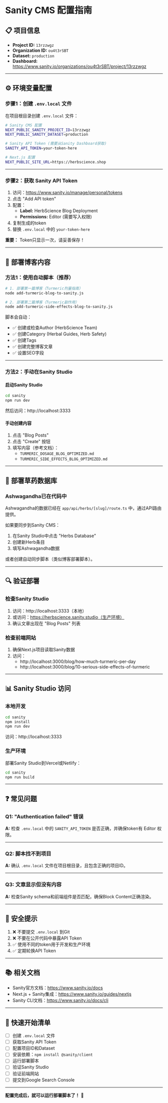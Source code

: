 # Sanity CMS 配置指南

## 📋 项目信息

- **Project ID:** `13rzzwgz`
- **Organization ID:** `ou4t3rSBT`
- **Dataset:** `production`
- **Dashboard:** https://www.sanity.io/organizations/ou4t3rSBT/project/13rzzwgz

---

## ⚙️ 环境变量配置

### 步骤1：创建 `.env.local` 文件

在项目根目录创建 `.env.local` 文件：

```bash
# Sanity CMS 配置
NEXT_PUBLIC_SANITY_PROJECT_ID=13rzzwgz
NEXT_PUBLIC_SANITY_DATASET=production

# Sanity API Token (需要从Sanity Dashboard获取)
SANITY_API_TOKEN=your-token-here

# Next.js 配置
NEXT_PUBLIC_SITE_URL=https://herbscience.shop
```

---

### 步骤2：获取 Sanity API Token

1. 访问：https://www.sanity.io/manage/personal/tokens
2. 点击 "Add API token"
3. 配置：
   - **Label:** HerbScience Blog Deployment
   - **Permissions:** Editor (需要写入权限)
4. 复制生成的token
5. 替换 `.env.local` 中的 `your-token-here`

**重要：** Token只显示一次，请妥善保存！

---

## 🚀 部署博客内容

### 方法1：使用自动脚本（推荐）

```bash
# 1. 部署第一篇博客（Turmeric剂量指南）
node add-turmeric-blog-to-sanity.js

# 2. 部署第二篇博客（Turmeric副作用）
node add-turmeric-side-effects-blog-to-sanity.js
```

脚本会自动：
- ✅ 创建或检查Author (HerbScience Team)
- ✅ 创建Category (Herbal Guides, Herb Safety)
- ✅ 创建Tags
- ✅ 创建完整博客文章
- ✅ 设置SEO字段

---

### 方法2：手动在Sanity Studio

#### 启动Sanity Studio

```bash
cd sanity
npm run dev
```

然后访问：http://localhost:3333

#### 手动创建内容

1. 点击 "Blog Posts"
2. 点击 "Create" 按钮
3. 填写内容（参考文档）：
   - `TURMERIC_DOSAGE_BLOG_OPTIMIZED.md`
   - `TURMERIC_SIDE_EFFECTS_BLOG_OPTIMIZED.md`

---

## 🌿 部署草药数据库

### Ashwagandha已在代码中

Ashwagandha的数据已经在 `app/api/herbs/[slug]/route.ts` 中，通过API路由提供。

如果要同步到Sanity CMS：

1. 在Sanity Studio中点击 "Herbs Database"
2. 创建新Herb条目
3. 填写Ashwagandha数据

或者创建自动同步脚本（类似博客部署脚本）。

---

## 🔍 验证部署

### 检查Sanity Studio

1. 访问：http://localhost:3333（本地）
2. 或访问：https://herbscience.sanity.studio（生产环境）
3. 确认文章出现在 "Blog Posts" 列表

### 检查前端网站

1. 确保Next.js项目读取Sanity数据
2. 访问：
   - http://localhost:3000/blog/how-much-turmeric-per-day
   - http://localhost:3000/blog/10-serious-side-effects-of-turmeric

---

## 📊 Sanity Studio 访问

### 本地开发

```bash
cd sanity
npm install
npm run dev
```

访问：http://localhost:3333

### 生产环境

部署Sanity Studio到Vercel或Netlify：

```bash
cd sanity
npm run build
```

---

## ❓ 常见问题

### Q1: "Authentication failed" 错误

**A:** 检查 `.env.local` 中的 `SANITY_API_TOKEN` 是否正确，并确保token有 Editor 权限。

---

### Q2: 脚本找不到项目

**A:** 确认 `.env.local` 文件在项目根目录，且包含正确的项目ID。

---

### Q3: 文章显示但没有内容

**A:** 检查Sanity schema和前端组件是否匹配，确保Block Content正确渲染。

---

## 🔐 安全提示

1. ❌ 不要提交 `.env.local` 到Git
2. ❌ 不要在公开代码中暴露API Token
3. ✅ 使用不同的token用于开发和生产环境
4. ✅ 定期轮换API Token

---

## 📚 相关文档

- Sanity官方文档：https://www.sanity.io/docs
- Next.js + Sanity集成：https://www.sanity.io/guides/nextjs
- Sanity CLI文档：https://www.sanity.io/docs/cli

---

## 🎯 快速开始清单

- [ ] 创建 `.env.local` 文件
- [ ] 获取Sanity API Token
- [ ] 配置项目ID和Dataset
- [ ] 安装依赖：`npm install @sanity/client`
- [ ] 运行部署脚本
- [ ] 验证Sanity Studio
- [ ] 验证前端网站
- [ ] 提交到Google Search Console

---

**配置完成后，就可以运行部署脚本了！** 🚀
